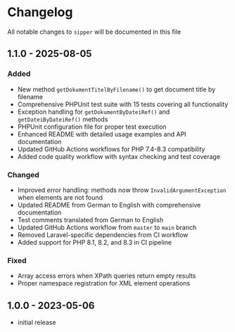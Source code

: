 # Changelog

All notable changes to `sipper` will be documented in this file

## 1.1.0 - 2025-08-05

### Added

- New method `getDokumentTitelByFilename()` to get document title by filename
- Comprehensive PHPUnit test suite with 15 tests covering all functionality
- Exception handling for `getDokumentByDateiRef()` and `getDateiByDateiRef()` methods
- PHPUnit configuration file for proper test execution
- Enhanced README with detailed usage examples and API documentation
- Updated GitHub Actions workflows for PHP 7.4-8.3 compatibility
- Added code quality workflow with syntax checking and test coverage

### Changed

- Improved error handling: methods now throw `InvalidArgumentException` when elements are not found
- Updated README from German to English with comprehensive documentation
- Test comments translated from German to English
- Updated GitHub Actions workflow from `master` to `main` branch
- Removed Laravel-specific dependencies from CI workflow
- Added support for PHP 8.1, 8.2, and 8.3 in CI pipeline

### Fixed

- Array access errors when XPath queries return empty results
- Proper namespace registration for XML element operations

## 1.0.0 - 2023-05-06

- initial release
